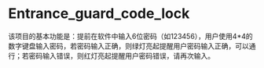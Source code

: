 # Entrance_guard_code_lock
该项目的基本功能是：提前在软件中输入6位密码（如123456），用户使用4*4的数字键盘输入密码，若密码输入正确，则绿灯亮起提醒用户密码输入正确，可以通行；若密码输入错误，则红灯亮起提醒用户密码错误，请再次输入。
